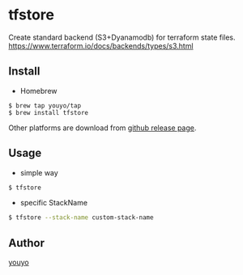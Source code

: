 # tfstore

Create standard backend (S3+Dyanamodb) for terraform state files.
https://www.terraform.io/docs/backends/types/s3.html

## Install

- Homebrew

```
$ brew tap youyo/tap
$ brew install tfstore
```

Other platforms are download from [github release page](https://github.com/youyo/tfstore/releases).

## Usage

- simple way

```bash
$ tfstore
```

- specific StackName

```bash
$ tfstore --stack-name custom-stack-name
```

## Author

[youyo](https://github.com/youyo)
